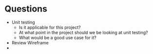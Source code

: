 # Questions
- Unit testing
  - Is it applicable for this project?
  - At what point in the project should we be looking at unit testing?
  - What would be a good use case for it?
- Review Wireframe
- 
